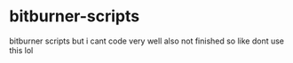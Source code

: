 # bitburner-scripts
bitburner scripts but i cant code very well
also not finished so like dont use this lol
